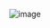 ![image](https://user-images.githubusercontent.com/109512986/196115979-3cee50c1-9f2a-4bf7-bf1b-5d268dbfbc2c.png)
